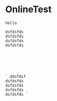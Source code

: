 # OnlineTest

`hello `

``` ddsfdsf
dsfdsfds
dsfdsfds
dsfdsfds
dsfdsfds 






` ddsfdsf
dsfdsfds
dsfdsfds
dsfdsfds
dsfdsfds `
